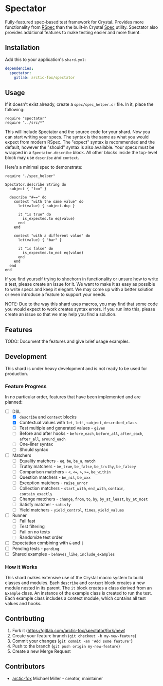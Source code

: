 Spectator
=========

Fully-featured spec-based test framework for Crystal.
Provides more functionality from [RSpec](http://rspec.info/)
than the built-in Crystal [Spec](https://crystal-lang.org/api/latest/Spec.html) utility.
Spectator also provides additional features to make testing easier and more fluent.

Installation
------------

Add this to your application's `shard.yml`:

```yaml
dependencies:
  spectator:
    gitlab: arctic-fox/spectator
```

Usage
-----

If it doesn't exist already, create a `spec/spec_helper.cr` file.
In it, place the following:

```crystal
require "spectator"
require "../src/*"
```

This will include Spectator and the source code for your shard.
Now you can start writing your specs.
The syntax is the same as what you would expect from modern RSpec.
The "expect" syntax is recommended and the default, however the "should" syntax is also available.
Your specs must be wrapped in a `Spectator.describe` block.
All other blocks inside the top-level block may use `describe` and `context`.

Here's a minimal spec to demonstrate:

```crystal
require "./spec_helper"

Spectator.describe String do
  subject { "foo" }

  describe "#==" do
    context "with the same value" do
      let(value) { subject.dup }

      it "is true" do
        is_expected.to eq(value)
      end
    end

    context "with a different value" do
      let(value) { "bar" }

      it "is false" do
        is_expected.to_not eq(value)
      end
    end
  end
end
```

If you find yourself trying to shoehorn in functionality
or unsure how to write a test, please create an issue for it.
We want to make it as easy as possible to write specs and keep it elegant.
We may come up with a better solution or even introduce a feature to support your needs.

NOTE: Due to the way this shard uses macros,
you may find that some code you would expect to work creates syntax errors.
If you run into this, please create an issue so that we may help you find a solution.

Features
--------

TODO: Document the features and give brief usage examples.

Development
-----------

This shard is under heavy development and is not ready to be used for production.

### Feature Progress

In no particular order, features that have been implemented and are planned:

- [ ] DSL
    - [X] `describe` and `context` blocks
    - [X] Contextual values with `let`, `let!`, `subject`, `described_class`
    - [ ] Test multiple and generated values - `given`
    - [ ] Before and after hooks - `before_each`, `before_all`, `after_each`, `after_all`, `around_each`
    - [ ] One-liner syntax
    - [ ] Should syntax
- [ ] Matchers
    - [ ] Equality matchers - `eq`, `be`, `be_a`, `match`
    - [ ] Truthy matchers - `be_true`, `be_false`, `be_truthy`, `be_falsey`
    - [ ] Comparison matchers - `<`, `<=`, `>`, `>=`, `be_within`
    - [ ] Question matchers - `be_nil`, `be_xxx`
    - [ ] Exception matchers - `raise_error`
    - [ ] Collection matchers - `start_with`, `end_with`, `contain`, `contain_exactly`
    - [ ] Change matchers - `change`, `from`, `to`, `by`, `by_at_least`, `by_at_most`
    - [ ] Satisfy matcher - `satisfy`
    - [ ] Yield matchers - `yield_control`, `times`, `yield_values`
- [ ] Runner
    - [ ] Fail fast
    - [ ] Test filtering
    - [ ] Fail on no tests
    - [ ] Randomize test order
- [ ] Expectation combining with `&` and `|`
- [ ] Pending tests - `pending`
- [ ] Shared examples - `behaves_like`, `include_examples`

### How it Works

This shard makes extensive use of the Crystal macro system to build classes and modules.
Each `describe` and `context` block creates a new module nested in its parent.
The `it` block creates a class derived from an `Example` class.
An instance of the example class is created to run the test.
Each example class includes a context module, which contains all test values and hooks.

Contributing
------------

1. Fork it (<https://gitlab.com/arctic-fox/spectator/fork/new>)
2. Create your feature branch (`git checkout -b my-new-feature`)
3. Commit your changes (`git commit -am 'Add some feature'`)
4. Push to the branch (`git push origin my-new-feature`)
5. Create a new Merge Request

Contributors
------------

- [arctic-fox](https://gitlab.com/arctic-fox) Michael Miller - creator, maintainer
